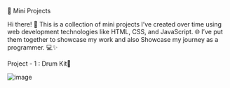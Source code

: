 🚀 Mini Projects


Hi there! 👋
This is a collection of mini projects I’ve created over time using web development technologies like HTML, CSS, and JavaScript. 🌐 I’ve put them together to showcase my work and also Showcase my journey as a programmer. 💻✨

 
 
 Project - 1 : Drum Kit🥁
 
![image](https://github.com/user-attachments/assets/49682487-b8ee-4af0-86f5-974189edb107)

